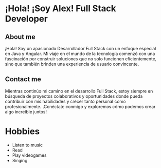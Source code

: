 # ¡Hola! ¡Soy Alex! Full Stack Developer

## About me

¡Hola! Soy un apasionado Desarrollador Full Stack con un enfoque especial en Java y Angular. Mi viaje en el mundo de la tecnología comenzó con una fascinación por construir soluciones que no solo funcionen eficientemente, sino que también brinden una experiencia de usuario convincente.

## Contact me

Mientras continúo mi camino en el desarrollo Full Stack, estoy siempre en búsqueda de proyectos colaborativos y oportunidades donde pueda contribuir con mis habilidades y crecer tanto personal como profesionalmente. ¡Conéctate conmigo y exploremos cómo podemos crear algo increíble juntos!

# Hobbies
- Listen to music
- Read
- Play videogames
- Singing